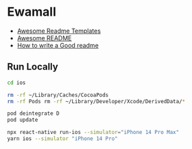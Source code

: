
# Ewamall

 - [Awesome Readme Templates](https://awesomeopensource.com/project/elangosundar/awesome-README-templates)
 - [Awesome README](https://github.com/matiassingers/awesome-readme)
 - [How to write a Good readme](https://bulldogjob.com/news/449-how-to-write-a-good-readme-for-your-github-project)



## Run Locally


```bash
cd ios
```



```bash
rm -rf ~/Library/Caches/CocoaPods
rm -rf Pods rm -rf ~/Library/Developer/Xcode/DerivedData/* 
```



```bash
pod deintegrate D
pod update
```
```bash
npx react-native run-ios --simulator="iPhone 14 Pro Max"
yarn ios --simulator "iPhone 14 Pro"        
```
